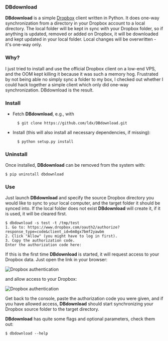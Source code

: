 ### DBdownload

**DBdownload** is a simple [Dropbox](http://www.dropbox.com) client written in
Python. It does one-way synchronization from a directory in your Dropbox
account to a local directory. The local folder will be kept in sync with your
Dropbox folder, so if anything is updated, removed or added on Dropbox, it will
be downloaded and kept updated in your local folder. Local changes will be
overwritten - it's one-way only.

### Why?

I just tried to install and use the official Dropbox client on a low-end VPS,
and the OOM kept killing it because it was such a memory hog.  Frustrated by
not being able no simply sync a folder to my box, I checked out whether I
could hack together a simple client which only did one-way synchronization.
DBdownload is the result.

### Install

- Fetch **DBdownload**, e.g., with

        $ git clone https://github.com/ldx/DBdownload.git

- Install (this will also install all necessary dependencies, if missing):

        $ python setup.py install

### Uninstall

Once installed, **DBdownload** can be removed from the system with:

    $ pip uninstall dbdownload

### Use

Just launch **DBdownload** and specify the source Dropbox directory you would
like to sync to your local computer, and the target folder it should be synced
into. If the local folder does not exist **DBdownload** will create it, if it
is used, it will be cleared first.

    $ dbdownload -s test -t /tmp/test
    1. Go to: https://www.dropbox.com/oauth2/authorize?response_type=code&client_id=6m8gx7bmf2yawbm
    2. Click "Allow" (you might have to log in first).
    3. Copy the authorization code.
    Enter the authorization code here:

If this is the first time **DBdownload** is started, it will request access to
your Dropbox data. Just open the link in your browser:

![Dropbox authentication](http://nilvec.com/static/images/db_oauth.png)

and allow access to your Dropbox:

![Dropbox authentication](http://nilvec.com/static/images/db_oauth_success.png)

Get back to the console, paste the authorization code you were given, and if you
have allowed access, **DBdownload** should start synchronizing your Dropbox source 
folder to the target directory.

**DBdownload** has quite some flags and optional parameters, check them out:

    $ dbdownload --help

